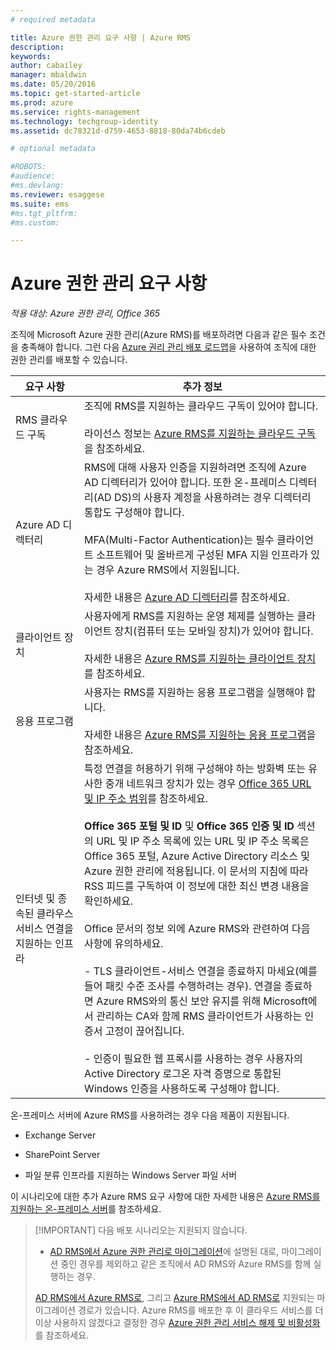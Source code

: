 ```yaml
---
# required metadata

title: Azure 권한 관리 요구 사항 | Azure RMS
description:
keywords:
author: cabailey
manager: mbaldwin
ms.date: 05/20/2016
ms.topic: get-started-article
ms.prod: azure
ms.service: rights-management
ms.technology: techgroup-identity
ms.assetid: dc78321d-d759-4653-8818-80da74b6cdeb

# optional metadata

#ROBOTS:
#audience:
#ms.devlang:
ms.reviewer: esaggese
ms.suite: ems
#ms.tgt_pltfrm:
#ms.custom:

---
```


# Azure 권한 관리 요구 사항

*적용 대상: Azure 권한 관리, Office 365*


조직에 Microsoft Azure 권한 관리(Azure RMS)를 배포하려면 다음과 같은 필수 조건을 충족해야 합니다. 그런 다음 [Azure 권리 관리 배포 로드맵](../plan-design/deployment-roadmap.md)을 사용하여 조직에 대한 권한 관리를 배포할 수 있습니다.

|요구 사항|추가 정보|
|---------------|--------------------|
|RMS 클라우드 구독|조직에 RMS를 지원하는 클라우드 구독이 있어야 합니다.<br /><br />라이선스 정보는 [Azure RMS를 지원하는 클라우드 구독](requirements-subscriptions.md)을 참조하세요.|
|Azure AD 디렉터리|RMS에 대해 사용자 인증을 지원하려면 조직에 Azure AD 디렉터리가 있어야 합니다. 또한 온-프레미스 디렉터리(AD DS)의 사용자 계정을 사용하려는 경우 디렉터리 통합도 구성해야 합니다.<br /><br />MFA(Multi-Factor Authentication)는 필수 클라이언트 소프트웨어 및 올바르게 구성된 MFA 지원 인프라가 있는 경우 Azure RMS에서 지원됩니다.<br /><br />자세한 내용은 [Azure AD 디렉터리](requirements-azure-ad.md)를 참조하세요.|
|클라이언트 장치|사용자에게 RMS를 지원하는 운영 체제를 실행하는 클라이언트 장치(컴퓨터 또는 모바일 장치)가 있어야 합니다.<br /><br />자세한 내용은 [Azure RMS를 지원하는 클라이언트 장치](requirements-client-devices.md)를 참조하세요.|
|응용 프로그램|사용자는 RMS를 지원하는 응용 프로그램을 실행해야 합니다.<br /><br />자세한 내용은 [Azure RMS를 지원하는 응용 프로그램](requirements-applications.md)을 참조하세요.|
|인터넷 및 종속된 클라우스 서비스 연결을 지원하는 인프라|특정 연결을 허용하기 위해 구성해야 하는 방화벽 또는 유사한 중개 네트워크 장치가 있는 경우 [Office 365 URL 및 IP 주소 범위](https://support.office.com/en-US/article/Office-365-URLs-and-IP-address-ranges-8548a211-3fe7-47cb-abb1-355ea5aa88a2)를 참조하세요.<br /><br />**Office 365 포털 및 ID** 및 **Office 365 인증 및 ID** 섹션의 URL 및 IP 주소 목록에 있는 URL 및 IP 주소 목록은 Office 365 포털, Azure Active Directory 리소스 및 Azure 권한 관리에 적용됩니다. 이 문서의 지침에 따라 RSS 피드를 구독하여 이 정보에 대한 최신 변경 내용을 확인하세요.<br /><br />Office 문서의 정보 외에 Azure RMS와 관련하여 다음 사항에 유의하세요.<br /><br />- TLS 클라이언트-서비스 연결을 종료하지 마세요(예를 들어 패킷 수준 조사를 수행하려는 경우). 연결을 종료하면 Azure RMS와의 통신 보안 유지를 위해 Microsoft에서 관리하는 CA와 함께 RMS 클라이언트가 사용하는 인증서 고정이 끊어집니다.<br /><br />- 인증이 필요한 웹 프록시를 사용하는 경우 사용자의 Active Directory 로그온 자격 증명으로 통합된 Windows 인증을 사용하도록 구성해야 합니다.|

온-프레미스 서버에 Azure RMS를 사용하려는 경우 다음 제품이 지원됩니다.

-   Exchange Server

-   SharePoint Server

-   파일 분류 인프라를 지원하는 Windows Server 파일 서버

이 시나리오에 대한 추가 Azure RMS 요구 사항에 대한 자세한 내용은 [Azure RMS를 지원하는 온-프레미스 서버](requirements-servers.md)를 참조하세요.

> [!IMPORTANT] 다음 배포 시나리오는 지원되지 않습니다.
> 
> -   [AD RMS에서 Azure 권한 관리로 마이그레이션](../plan-design/migrate-from-ad-rms-to-azure-rms.md)에 설명된 대로, 마이그레이션 중인 경우를 제외하고 같은 조직에서 AD RMS와 Azure RMS를 함께 실행하는 경우.
> 
> [AD RMS에서 Azure RMS로](http://technet.microsoft.com/library/Dn858447.aspx), 그리고 [Azure RMS에서 AD RMS로](http://msdn.microsoft.com/library/azure/dn629429.aspx) 지원되는 마이그레이션 경로가 있습니다. Azure RMS를 배포한 후 이 클라우드 서비스를 더 이상 사용하지 않겠다고 결정한 경우 [Azure 권한 관리 서비스 해제 및 비활성화](../deploy-use/decommission-deactivate.md)를 참조하세요.





<!--HONumber=May16_HO3-->


